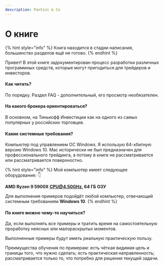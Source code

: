 ```yaml
---
description: Pantini & Co
---
```


# О книге

{% hint style="info" %}
Книга находится в стадии написания, большинство разделов ещё не готово.
{% endhint %}

Привет! В этой книге задокументирован процесс разработки различных программных средств, которые могут пригодиться для трейдеров и инвесторов.

#### Как читать?

По порядку. Раздел FAQ - дополнительный, его просмотр необязателен.

#### На какого брокера ориентироваться?

В основном, на Тинькофф Инвестиции как на одного из самых популярных у российских торговцев.

#### Какие системные требования?

Компьютер под управлением ОС Windows. Я использую 64-хбитную версию Windows 10. Mac исторически не был предназначен для профессионального трейдинга, а потому в книге не рассматривается или рассматривается поверхностно.

{% hint style="info" %}
Мой компьютер имеет следующее оборудование: 👇 

**AMD Ryzen 9 5900X CPU@4.50GHz, 64 ГБ ОЗУ**

Для выполнения примеров подойдёт любой компьютер, отвечающий системным требованиям **Windows 10**.
{% endhint %}

#### По книге можно чему-то научиться?

Да, если выполнять все примеры и тратить время на самостоятельную проработку неясных или малораскрытых моментов.

Выполненные примеры будут иметь реальную практическую пользу.

Преимущества обучения по примерам: есть чёткая видимая цель и границы того, что нужно сделать; есть практическая направленность; рассматривается только то, что потребно для решения текущей задачи.

